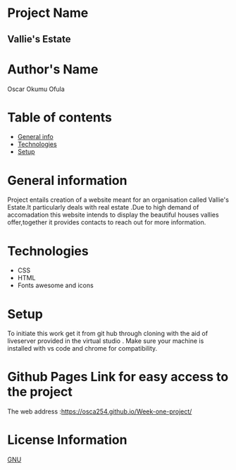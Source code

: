 # Project Name
## Vallie's Estate
# Author's Name
Oscar Okumu Ofula
# Table of contents
* [General info](#General-info)
* [Technologies](#Technologies)
* [Setup](#Setup)
# General information
Project entails creation of a website meant for an organisation called Vallie's Estate.It particularly deals with real estate .Due to high demand of accomadation this website intends to display the beautiful houses vallies offer,together it provides contacts to reach out for more information.
# Technologies
* CSS
* HTML
* Fonts awesome and icons
# Setup
To initiate this work get it from git hub through cloning with the aid of liveserver provided in the virtual studio .
Make sure your machine is installed with vs code and chrome for compatibility.
# Github Pages Link for easy access to the project
The web address :https://osca254.github.io/Week-one-project/
# License Information
[GNU](#GNU)



